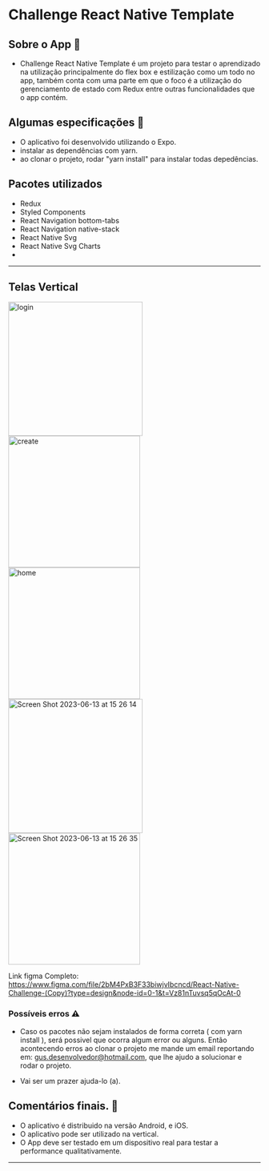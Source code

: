 # Challenge React Native Template

## Sobre o App 📱

- Challenge React Native Template é um projeto para testar o aprendizado na utilização principalmente do flex box e estilização como um todo no app, também conta com uma parte em que o foco é a utilização do gerenciamento de estado com Redux entre outras funcionalidades 
que o app contém. 

## Algumas especificações 📝

- O aplicativo foi desenvolvido utilizando o Expo.
- instalar as dependências com yarn.
- ao clonar o projeto, rodar "yarn install" para instalar todas depedências. 

## Pacotes utilizados
- Redux
- Styled Components
- React Navigation bottom-tabs
- React Navigation native-stack
- React Native Svg
- React Native Svg Charts
- 
---

## Telas Vertical
<img width="268" alt="login" src="https://github.com/gusmarquesDev/Challenge-React-Native-Template/assets/116916845/e53c2262-6174-4028-a343-f0e8f50cb5c6">

<img width="263" alt="create" src="https://github.com/gusmarquesDev/Challenge-React-Native-Template/assets/116916845/0a0f8e64-fc94-4436-94b3-15e303ae4576">

<img width="263" alt="home" src="https://github.com/gusmarquesDev/Challenge-React-Native-Template/assets/116916845/65d2b7d7-b07c-4fa5-9d43-f7029b3e2788">

<img width="268" alt="Screen Shot 2023-06-13 at 15 26 14" src="https://github.com/gusmarquesDev/Challenge-React-Native-Template/assets/116916845/70494ff5-cadd-4539-9ff6-95034acb100a">

<img width="263" alt="Screen Shot 2023-06-13 at 15 26 35" src="https://github.com/gusmarquesDev/Challenge-React-Native-Template/assets/116916845/27f40388-23a3-4a51-8390-b776245cedcf">


Link figma Completo: https://www.figma.com/file/2bM4PxB3F33biwjvIbcncd/React-Native-Challenge-(Copy)?type=design&node-id=0-1&t=Vz81nTuvsq5qOcAt-0

### Possíveis erros ⚠️

- Caso os pacotes não sejam instalados de forma correta ( com yarn install ), será possivel que ocorra algum error ou alguns. Então acontecendo erros ao clonar o projeto me mande um email reportando em: gus.desenvolvedor@hotmail.com, que lhe ajudo a solucionar e rodar o projeto. 

- Vai ser um prazer ajuda-lo (a). 


## Comentários finais. 💬

- O aplicativo é distribuido na versão Android, e iOS.
- O aplicativo pode ser utilizado  na vertical.
- O App deve ser testado em um dispositivo real para testar a performance qualitativamente.

--- 
